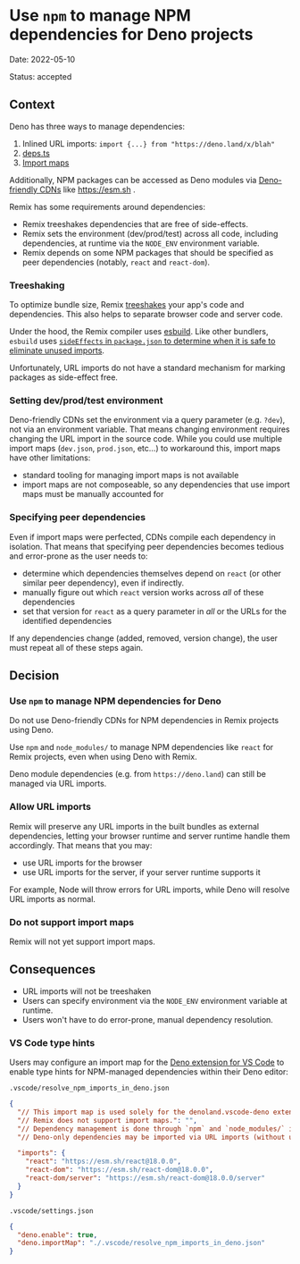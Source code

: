 # Use `npm` to manage NPM dependencies for Deno projects

Date: 2022-05-10

Status: accepted

## Context

Deno has three ways to manage dependencies:

1. Inlined URL imports: `import {...} from "https://deno.land/x/blah"`
2. [deps.ts](https://deno.land/manual/examples/manage_dependencies)
3. [Import maps](https://deno.land/manual/linking_to_external_code/import_maps)

Additionally, NPM packages can be accessed as Deno modules via [Deno-friendly CDNs](https://deno.land/manual/node/cdns#deno-friendly-cdns) like https://esm.sh .

Remix has some requirements around dependencies:

- Remix treeshakes dependencies that are free of side-effects.
- Remix sets the environment (dev/prod/test) across all code, including dependencies, at runtime via the `NODE_ENV` environment variable.
- Remix depends on some NPM packages that should be specified as peer dependencies (notably, `react` and `react-dom`).

### Treeshaking

To optimize bundle size, Remix [treeshakes](https://esbuild.github.io/api/#tree-shaking) your app's code and dependencies.
This also helps to separate browser code and server code.

Under the hood, the Remix compiler uses [esbuild](https://esbuild.github.io).
Like other bundlers, `esbuild` uses [`sideEffects` in `package.json` to determine when it is safe to eliminate unused imports](https://esbuild.github.io/api/#conditionally-injecting-a-file).

Unfortunately, URL imports do not have a standard mechanism for marking packages as side-effect free.

### Setting dev/prod/test environment

Deno-friendly CDNs set the environment via a query parameter (e.g. `?dev`), not via an environment variable.
That means changing environment requires changing the URL import in the source code.
While you could use multiple import maps (`dev.json`, `prod.json`, etc...) to workaround this, import maps have other limitations:

- standard tooling for managing import maps is not available
- import maps are not composeable, so any dependencies that use import maps must be manually accounted for

### Specifying peer dependencies

Even if import maps were perfected, CDNs compile each dependency in isolation.
That means that specifying peer dependencies becomes tedious and error-prone as the user needs to:

- determine which dependencies themselves depend on `react` (or other similar peer dependency), even if indirectly.
- manually figure out which `react` version works across _all_ of these dependencies
- set that version for `react` as a query parameter in _all_ or the URLs for the identified dependencies

If any dependencies change (added, removed, version change),
the user must repeat all of these steps again.

## Decision

### Use `npm` to manage NPM dependencies for Deno

Do not use Deno-friendly CDNs for NPM dependencies in Remix projects using Deno.

Use `npm` and `node_modules/` to manage NPM dependencies like `react` for Remix projects, even when using Deno with Remix.

Deno module dependencies (e.g. from `https://deno.land`) can still be managed via URL imports.

### Allow URL imports

Remix will preserve any URL imports in the built bundles as external dependencies,
letting your browser runtime and server runtime handle them accordingly.
That means that you may:

- use URL imports for the browser
- use URL imports for the server, if your server runtime supports it

For example, Node will throw errors for URL imports, while Deno will resolve URL imports as normal.

### Do not support import maps

Remix will not yet support import maps.

## Consequences

- URL imports will not be treeshaken
- Users can specify environment via the `NODE_ENV` environment variable at runtime.
- Users won't have to do error-prone, manual dependency resolution.

### VS Code type hints

Users may configure an import map for the [Deno extension for VS Code](denoland.vscode-deno) to enable type hints for NPM-managed dependencies within their Deno editor:

`.vscode/resolve_npm_imports_in_deno.json`

```json
{
  "// This import map is used solely for the denoland.vscode-deno extension.": "",
  "// Remix does not support import maps.": "",
  "// Dependency management is done through `npm` and `node_modules/` instead.": "",
  "// Deno-only dependencies may be imported via URL imports (without using import maps).": "",

  "imports": {
    "react": "https://esm.sh/react@18.0.0",
    "react-dom": "https://esm.sh/react-dom@18.0.0",
    "react-dom/server": "https://esm.sh/react-dom@18.0.0/server"
  }
}
```

`.vscode/settings.json`

```json
{
  "deno.enable": true,
  "deno.importMap": "./.vscode/resolve_npm_imports_in_deno.json"
}
```
